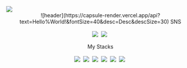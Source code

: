 <img src="https://capsule-render.vercel.app/api?type=rounded&color=auto&height=200&section=header&text=capsule%20render&fontSize=90" />
<div align="center">
![header](https://capsule-render.vercel.app/api?text=Hello%World!&fontSize=40&desc=Desc&descSize=30)
SNS<br><br>
<img src="https://img.shields.io/badge/ilhj1228@gmail.com-red?style=for-the-badge&logo=Gmail&logoColor=white"/>&nbsp;
<a href="https://hellojin-haru.tistory.com">
<img src="https://img.shields.io/badge/BLOG-000000?style=for-the-badge&logo=Tistory&logoColor=white"/></a>&nbsp;

My Stacks<br/><br/>
<img src="https://img.shields.io/badge/Java-Green?style=for-the-badge&logo=OpenJdk&logoColor=white"/>&nbsp;
<img src="https://img.shields.io/badge/Python-3776AB?style=for-the-badge&logo=Python&logoColor=white"/>&nbsp;
<img src="https://img.shields.io/badge/Jupyter-F37626?style=for-the-badge&logo=Jupyter&logoColor=white"/>&nbsp;
<img src="https://img.shields.io/badge/Pandas-150458?style=for-the-badge&logo=Pandas&logoColor=white"/>&nbsp;
<img src="https://img.shields.io/badge/Amazon s3-569A31?style=for-the-badge&logo=Amazon S3&logoColor=white"/>&nbsp;
<img src="https://img.shields.io/badge/Amazon ec2-FF9900?style=for-the-badge&logo=Amazon EC2&logoColor=white"/>&nbsp;

</div>